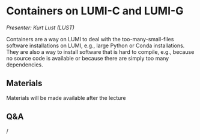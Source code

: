 # Containers on LUMI-C and LUMI-G

*Presenter: Kurt Lust (LUST)*

Containers are a way on LUMI to deal with the too-many-small-files software
installations on LUMI, e.g., large Python or Conda installations. They are also a 
way to install software that is hard to compile, e.g., because no source code is
available or because there are simply too many dependencies.


## Materials

Materials will be made available after the lecture

<!--
<video src="https://462000265.lumidata.eu/2day-20251020/recordings/205-Containers.mp4" controls="controls"></video>
-->

<!--
-   A video recording will follow.
-->

<!--
-   [Slides](https://462000265.lumidata.eu/2day-20251020/files/LUMI-2day-20251020-205-Containers.pdf)

-   [Course notes](205-Containers.md)

There are two demos illustrating material from this talk:

-   [Demo 1](Demo1.md): Installing Fooocus on top of an existing container provided by LUST.
    This demo installs additional SUSE packages via the unprivileged proot build process and 
    then also adds a number of Python packages through a virtual environment stored outside 
    the container in a SquashFS file.

-   [Demo2](Demo2.md) shows how the EasyBuild modules for containers can make life easier
    when working with the AI containers provided by LUST (with the help from AMD). 

The videos of the demos are older ones, but the material in the notes was correct at the time of
the course.

Archived materials on LUMI:

-   Slides: `/appl/local/training/2day-20251020/files/LUMI-2day-20251020-205-Containers.pdf`

-   Recording: `/appl/local/training/2day-20251020/recordings/205-Containers.mp4`
-->


## Q&A

/
